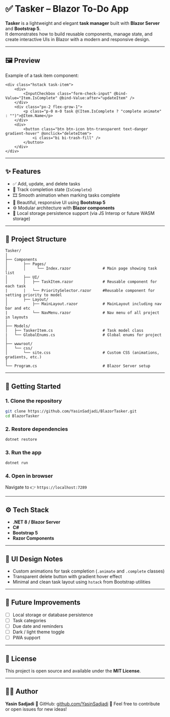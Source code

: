 # ✅ Tasker – Blazor To-Do App

**Tasker** is a lightweight and elegant **task manager** built with **Blazor Server** and **Bootstrap 5**.  
It demonstrates how to build reusable components, manage state, and create interactive UIs in Blazor with a modern and responsive design.

---

## 🖼️ Preview

Example of a task item component:

```razor
<div class="hstack task-item">
    <div>
        <InputCheckbox class="form-check-input" @bind-Value="Item.IsComplete" @bind-Value:after="updateItem" />
    </div>
    <div class="px-2 flex-grow-1">
        <p class="p-0 m-0 task @(Item.IsComplete ? "complete animate" : "")">@Item.Name</p>
    </div>
    <div>
        <button class="btn btn-icon btn-transparent text-danger gradient-hover" @onclick="deleteItem">
            <i class="bi bi-trash-fill" />
        </button>
    </div>
</div>
````

---

## ✨ Features

* ✅ Add, update, and delete tasks
* 🧠 Track completion state (`IsComplete`)
* 🎞️ Smooth animation when marking tasks complete
* 💅 Beautiful, responsive UI using **Bootstrap 5**
* ⚙️ Modular architecture with **Blazor components**
* 💾 Local storage persistence support (via JS Interop or future WASM storage)

---

## 📁 Project Structure

```
Tasker/
│
├── Components
│       ├── Pages/
│       │     └── Index.razor              # Main page showing task list
│       ├── UI/
│       │   ├── TaskItem.razor             # Reusable component for each task
|       |   └── PrioritySelector.razor     #Reusable component for setting priority to model
│       ├── Layout/
│           ├── MainLayout.razor           # MainLayout including nav bar and etc
|           └── NavMenu.razor              # Nav menu of all project in layouts 
│
├── Models/
│   ├── TaskerItem.cs                      # Task model class
|   └── GlobalEnums.cs                     # Global enums for project
│
├── wwwroot/
│   └── css/
│       └── site.css                       # Custom CSS (animations, gradients, etc.)
│
└── Program.cs                             # Blazor Server setup
```

---

## 🚀 Getting Started

### 1. Clone the repository

```bash
git clone https://github.com/YasinSadjadi/BlazorTasker.git
cd BlazorTasker
```

### 2. Restore dependencies

```bash
dotnet restore
```

### 3. Run the app

```bash
dotnet run
```

### 4. Open in browser

Navigate to 👉 `https://localhost:7289`

---

## ⚙️ Tech Stack

* **.NET 8 / Blazor Server**
* **C#**
* **Bootstrap 5**
* **Razor Components**

---

## 🎨 UI Design Notes

* Custom animations for task completion (`.animate` and `.complete` classes)
* Transparent delete button with gradient hover effect
* Minimal and clean task layout using `hstack` from Bootstrap utilities

---

## 🧠 Future Improvements

* [ ] Local storage or database persistence
* [ ] Task categories
* [ ] Due date and reminders
* [ ] Dark / light theme toggle
* [ ] PWA support

---

## 📄 License

This project is open source and available under the **MIT License**.

---

## 👨‍💻 Author

**Yasin Sadjadi**
📎 GitHub: [github.com/YasinSadjadi](https://github.com/YasinSadjadi)
💬 Feel free to contribute or open issues for new ideas!
